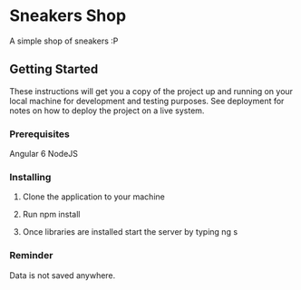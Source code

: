 # Sneakers Shop

A simple shop of sneakers :P

## Getting Started

These instructions will get you a copy of the project up and running on your local machine for development and testing purposes. See deployment for notes on how to deploy the project on a live system.

### Prerequisites

Angular 6
NodeJS


### Installing

1. Clone the application to your machine

2. Run npm install

3. Once libraries are installed start the server by typing ng s



### Reminder

Data is not saved anywhere.
